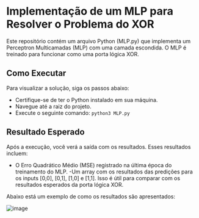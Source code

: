 # Implementação de um MLP para Resolver o Problema do XOR

Este repositório contém um arquivo Python (MLP.py) que implementa um Perceptron Multicamadas (MLP) com uma camada escondida. O MLP é treinado para funcionar como uma porta lógica XOR.

 ## Como Executar
 
Para visualizar a solução, siga os passos abaixo:

- Certifique-se de ter o Python instalado em sua máquina.
- Navegue até a raiz do projeto.
- Execute o seguinte comando:
`python3 MLP.py`

## Resultado Esperado

Após a execução, você verá a saída com os resultados. Esses resultados incluem:

- O Erro Quadrático Médio (MSE) registrado na última época do treinamento do MLP.
-Um array com os resultados das predições para os inputs [0,0], [0,1], [1,0] e [1,1]. Isso é útil para comparar com os resultados esperados da porta lógica XOR.

Abaixo está um exemplo de como os resultados são apresentados:

![image](https://github.com/ahnina/ponderada_MLP/assets/124217721/6b5bda35-2b5d-41a9-b1b7-afce143670b4)
